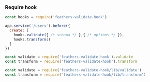 ### Require hook

```javascript
const hooks = require('feathers-validate-hook')

app.service('/users').before({
  create: [ 
    hooks.validate({ /* schema */ },{ /* options */ }),
    hooks.transform()
  ]
})
```

```javascript
const validate = require('feathers-validate-hook').validate
const transform = require('feathers-validate-hook').transform
```

```javascript
const validate = require('feathers-validate-hook/lib/validate')
const transform = require('feathers-validate-hook/lib/transform')
```



